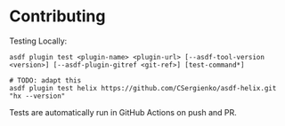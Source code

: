 # Contributing

Testing Locally:

```shell
asdf plugin test <plugin-name> <plugin-url> [--asdf-tool-version <version>] [--asdf-plugin-gitref <git-ref>] [test-command*]

# TODO: adapt this
asdf plugin test helix https://github.com/CSergienko/asdf-helix.git "hx --version"
```

Tests are automatically run in GitHub Actions on push and PR.
